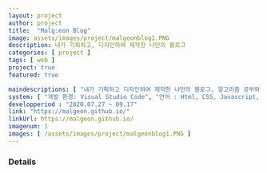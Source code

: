 ```yaml
---
layout: project
author: project
title:  "Malg:eon Blog"
image: assets/images/project/malgeonblog1.PNG
description: 내가 기획하고, 디자인하여 제작한 나만의 블로그
categories: [ project ]
tags: [ web ]
project: true
featured: true

maindescriptions: [ "내가 기획하고 디자인하여 제작한 나만의 블로그, 알고리즘 공부와 앱 그리고 웹 프로젝트를 기록하고자 합니다", "Github Page와 Jekyll을 이용하여 만든 웹 페이지 입니다." ]
system: [ "개발 환경: Visual Studio Code", "언어 : Html, CSS, Javascript, Markdown, Liquid", "역할 : 기획, 디자인, 개발" ]
developperiod : "2020.07.27 ~ 09.17"
link: "https://malgeon.github.io/"
linkUrl: https://malgeon.github.io/
imagenum: 1
images: [ /assets/images/project/malgeonblog1.PNG ]
---
```



### Details

